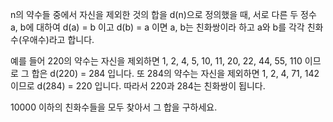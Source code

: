

n의 약수들 중에서 자신을 제외한 것의 합을 d(n)으로 정의했을 때,
서로 다른 두 정수 a, b에 대하여 d(a) = b 이고 d(b) = a 이면
a, b는 친화쌍이라 하고 a와 b를 각각 친화수(우애수)라고 합니다.

예를 들어 220의 약수는 자신을 제외하면 1, 2, 4, 5, 10, 11, 20, 22, 44, 55, 110 이므로 그 합은 d(220) = 284 입니다.
또 284의 약수는 자신을 제외하면 1, 2, 4, 71, 142 이므로 d(284) = 220 입니다.
따라서 220과 284는 친화쌍이 됩니다.

10000 이하의 친화수들을 모두 찾아서 그 합을 구하세요.